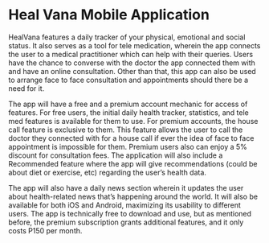 # Heal Vana Mobile Application

HealVana features a daily tracker of your physical, emotional and social status. It also serves as a tool for tele medication, wherein the app connects the user to a medical practitioner which can help with their queries. Users have the chance to converse with the doctor the app connected them with and have an online consultation. Other than that, this app can also be used to arrange face to face consultation and appointments should there be a need for it.

The app will have a free and a premium account mechanic for access of features. For free users, the initial daily health tracker, statistics, and tele med features is available for them to use. For premium accounts, the house call feature is exclusive to them. This feature allows the user to call the doctor they connected with for a house call if ever the idea of face to face appointment is impossible for them. Premium users also can enjoy a 5% discount for consultation fees. The application will also include a Recommended feature where the app will give recommendations (could be about diet or exercise, etc) regarding the user’s health data.

The app will also have a daily news section wherein it updates the user about health-related news that’s happening around the world. It will also be available for both iOS and Android, maximizing its usability to different users. The app is technically free to download and use, but as mentioned before, the premium subscription grants additional features, and it only costs P150 per month.
